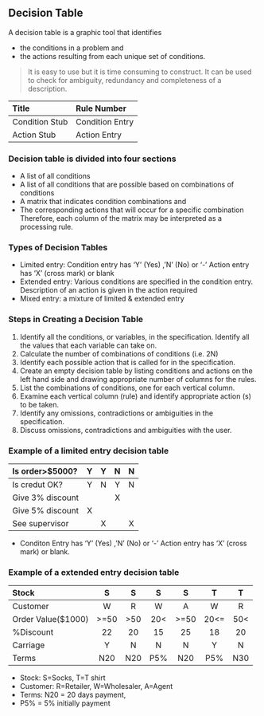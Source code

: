 ## Decision Table 
A decision table is a graphic tool that identifies 
- the conditions in a problem and  
- the actions resulting from each unique set of conditions.   

> It is easy to use but it is time consuming to construct. 
> It can be used to check for ambiguity, redundancy and completeness of a description.  

| Title          | Rule Number     |
| :------------- | :-------------- |
| Condition Stub | Condition Entry |
| Action Stub    | Action Entry    |

### Decision table is divided into four sections 
- A list of all conditions 
- A list of all conditions that are possible based on combinations of conditions 
- A matrix that indicates condition combinations and  
- The corresponding actions that will occur for a specific combination 
Therefore, each column of the matrix may be interpreted as a processing rule. 

### Types of Decision Tables 
- Limited entry: Condition entry has ‘Y’ (Yes) ,’N’ (No) or ‘-’ Action entry has ‘X’ (cross mark)  or blank 
- Extended entry: Various conditions are specified in the condition entry. Description of an action is given in the action required  
- Mixed entry: a mixture of limited & extended entry  

### Steps in Creating a Decision Table 
1. Identify all the conditions, or variables, in the specification. Identify all the values that each variable can take on. 
2. Calculate the number of combinations of conditions (i.e. 2N) 
3. Identify each possible action that is called for in the specification. 
4. Create an empty decision table by listing conditions and actions on the left hand side and drawing appropriate number of columns for the rules. 
5. List the combinations of conditions, one for each vertical column. 
6. Examine each vertical column (rule) and identify appropriate action (s) to be taken. 
7. Identify any omissions, contradictions or ambiguities in the specification. 
8. Discuss omissions, contradictions and ambiguities with the user. 

### Example of a limited entry decision table 
| Is order>$5000?  | Y | Y | N | N |
| :--------------- |:-:|:-:|:-:|:-:|
| Is credut OK?    | Y | N | Y | N |
| Give 3% discount |   |   | X |   |
| Give 5% discount | X |   |   |   |
| See supervisor   |   | X |   | X |

- Conditon Entry has ‘Y’ (Yes) ,’N’ (No) or ‘-’ Action entry has ‘X’ (cross mark)  or blank.

### Example of a extended entry decision table
| Stock              | S   | S   | S   | S    | T    | T   |
| :----------------- |:---:|:---:|:---:|:----:|:----:|:---:|
| Customer           | W   | R   | W   | A    | W    | R   |
| Order Value($1000) |>=50 | >50 | 20< | >=50 | 20<= | 50< |
| %Discount          | 22  | 20  | 15  | 25   | 18   | 20  |
| Carriage           | Y   | N   | N   | N    | Y    | N   |
| Terms              | N20 | N20 | P5% | N20  | P5%  | N30 |

- Stock: S=Socks, T=T shirt 
- Customer: R=Retailer, W=Wholesaler, A=Agent 
- Terms: N20 = 20 days payment,  
- P5% = 5% initially payment  